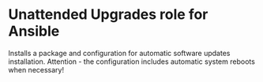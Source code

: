 # Unattended Upgrades role for Ansible

Installs a package and configuration for automatic software updates installation. Attention - the configuration includes automatic system reboots when necessary!
